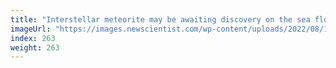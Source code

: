```yaml
---
title: "Interstellar meteorite may be awaiting discovery on the sea floor"
imageUrl: "https://images.newscientist.com/wp-content/uploads/2022/08/12131731/SEI_118739609.jpg?width=600"
index: 263
weight: 263
---
```

